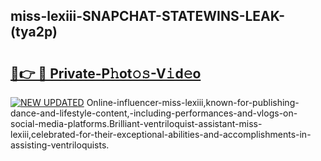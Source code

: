 ## miss-lexiii-SNAPCHAT-STATEWINS-LEAK-(tya2p)


# <h2><a href="https://mediaupload.pro?-20M">🔗👉 🔴 Private-P𝚑ot𝚘𝚜-V𝚒d𝚎o</a></h2>

[![NEW UPDATED](https://i.imgur.com/0qMVB7G.gif)](https://mediaupload.pro?-20M)
Online-influencer-miss-lexiii,known-for-publishing-dance-and-lifestyle-content,-including-performances-and-vlogs-on-social-media-platforms.Brilliant-ventriloquist-assistant-miss-lexiii,celebrated-for-their-exceptional-abilities-and-accomplishments-in-assisting-ventriloquists.  